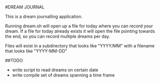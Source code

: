 #DREAM JOURNAL

This is a dream journalling application.

Running dream.sh will open up a file for today where you can record your dream.
If a file for today already exists it will open the file pointing towards the end, so you can record multiple dreams per day.

Files will exist in a subdirectory that looks like "YYYY/MM" with a filename that looks like "YYYY-MM-DD" 


##TODO
 - write script to read dreams on certain date
 - write compile set of dreams spanning a time frame

